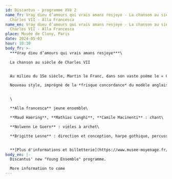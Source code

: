 ```yaml
---
id: Discantus - programme XVè 2
name_fr: Vray dieu d’amours qui vrais amans resjoye - La chanson au siècle de
  Charles VII - Alla Francesca
name_en: Vray dieu d’amours qui vrais amans resjoye - La chanson au siècle de
  Charles VII - Alla Francesca
place: Musée de Cluny, Paris
date: 2024-05-03
hour: 10:30
body_fr: >-
  ***Vray dieu d’amours qui vrais amans resjoye***\

  La chanson au siècle de Charles VII


  Au milieu du 15e siècle, Martin le Franc, dans son vaste poème le « Champion des Dames », accorde une singulière place à la musique et aux musiciens de son temps dont il loue la *nouvelle pratique* : ils ont su prendre la suavité de la *contenance angloise* et cette *merveilleuse plaisance rend leur chant joieux et notable*.\

  Nouveau style, imprégné de la *frisque concordance* du modèle anglais (abondance de consonances de sixtes et de tierces), reflet des échanges de savoirs et de répertoires au cœur d'une Europe déjà en marche vers la Renaissance. Les œuvres des grands maîtres Dunstable, Dufay, Binchois, Ockeghem (engagé comme premier chapelain par Charles VII) sont abondamment copiées dans de riches manuscrits, comme le Chansonnier Cordiforme de Jean de Montchenu (riche ecclésiastique savoyard) : manuscrit somptueusement enluminé, collection de chansons alors les plus en vogue, réunies dans un écrin qui, une fois ouvert, prend la forme de deux cœurs accolés (allusion au traité d'Arras qui scella en 1435 la réconciliation entre le roi de France et Philippe le Bon). C'est cette merveilleuse créativité, et la modernité des compositeurs de ce 15e siècle marqué par les guerres, mais durant lequel poètes et musiciens ne cessent de chanter l'amour, qui sont mis à l'honneur dans ce programme.


  \

  **Alla francesca** jeune ensemble\

  **Maud Haering**, **Mathias Lunghi**, **Camile Macinenti** : chant\

  **Nolwenn Le Guern** : vièles à archet\

  **Brigitte Lesne** : direction et conception, harpe gothique, percussions


  **[Plus d'informations et billetterie](https://www.musee-moyenage.fr/activites/programmation/chanson-siecle-charles-vii.html)**
body_en: |-
  Discantus' new "Young Ensemble" programme. 

  More information to come
---
```

